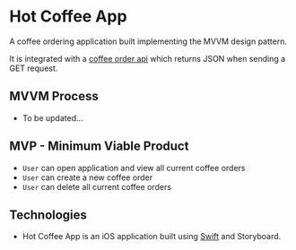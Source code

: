 #  Hot Coffee App
A coffee ordering application built implementing the MVVM design pattern.

It is integrated with a [coffee order api](https://island-bramble.glitch.me/orders) which returns JSON when sending a GET request.

## MVVM Process
* To be updated...

## MVP - Minimum Viable Product
* `User` can open application and view all current coffee orders
* `User` can create a new coffee order 
* `User` can delete all current coffee orders

## Technologies 
* Hot Coffee App is an iOS application built using [Swift](https://developer.apple.com/swift/) and Storyboard.

